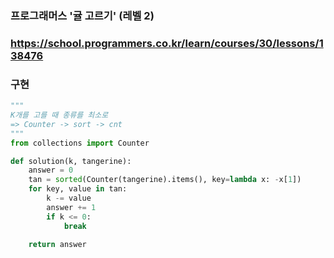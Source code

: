 ### 프로그래머스  '귤 고르기' (레벨 2)

### https://school.programmers.co.kr/learn/courses/30/lessons/138476

### 구현


```python
"""
K개를 고를 때 종류를 최소로
=> Counter -> sort -> cnt
"""
from collections import Counter

def solution(k, tangerine):
    answer = 0
    tan = sorted(Counter(tangerine).items(), key=lambda x: -x[1])
    for key, value in tan:
        k -= value
        answer += 1
        if k <= 0:
            break
    
    return answer
```    